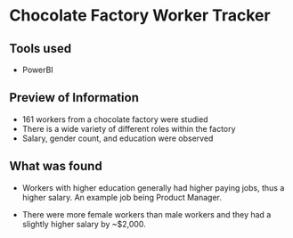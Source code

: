 <h1>Chocolate Factory Worker Tracker</h1>

<h2>Tools used</h2>

- PowerBI 

<h2>Preview of Information</h2>

- 161 workers from a chocolate factory were studied
- There is a wide variety of different roles within the factory
- Salary, gender count, and education were observed

<h2>What was found</h2>

- Workers with higher education generally had higher paying jobs, thus a higher salary. An example job being Product Manager.

- There were more female workers than male workers and they had a slightly higher salary by ~$2,000.

